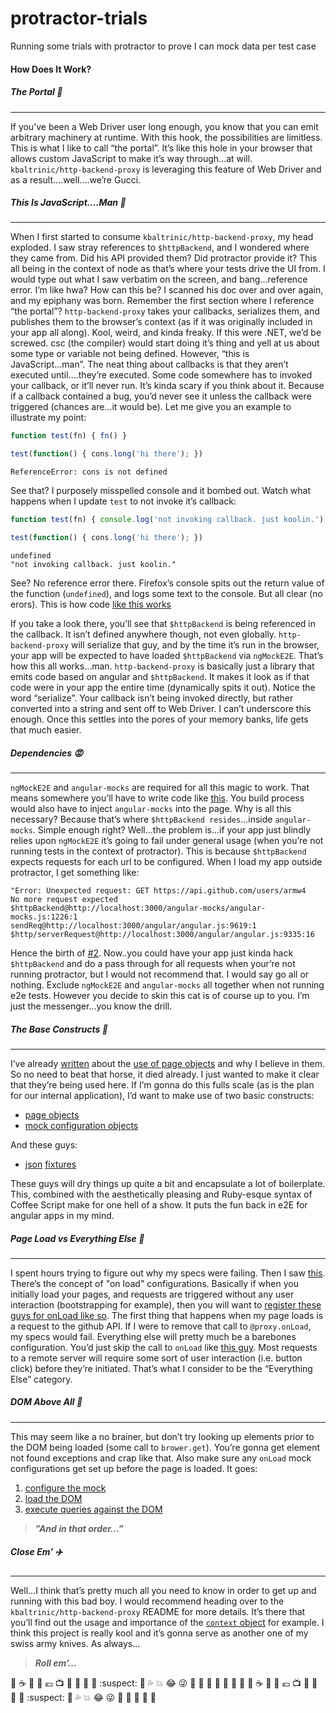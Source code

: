 # protractor-trials
Running some trials with protractor to prove I can mock data per test case

#### How Does It Work?

##### The Portal :panda_face:
-----------------------------

If you’ve been a Web Driver user long enough, you know that you can emit arbitrary machinery
at runtime. With this hook, the possibilities are limitless. This is what I like to call “the
portal”. It’s like this hole in your browser that allows custom JavaScript to make it’s way
through...at will. `kbaltrinic/http-backend-proxy` is leveraging this feature of Web Driver and
as a result....well....we’re Gucci.

##### This Is JavaScript....Man :running:
-----------------------------------------

When I first started to consume `kbaltrinic/http-backend-proxy`, my head exploded. I saw stray
references to `$httpBackend`, and I wondered where they came from. Did his API provided them?
Did protractor provide it? This all being in the context of node as that’s where your tests
drive the UI from. I would type out what I saw verbatim on the screen, and bang...reference error.
I’m like hwa? How can this be? I scanned his doc over and over again, and my epiphany was born. Remember
the first section where I reference “the portal”? `http-backend-proxy` takes your callbacks, serializes
them, and publishes them to the browser’s context (as if it was originally included in your app all along).
Kool, weird, and kinda freaky. If this were .NET, we’d be screwed. csc (the compiler) would start doing it’s thing and
yell at us about some type or variable not being defined. However, “this is JavaScript...man”. The neat
thing about callbacks is that they aren’t executed until....they’re executed. Some code somewhere
has to invoked your callback, or it’ll never run. It’s kinda scary if you think about it. Because
if a callback contained a bug, you’d never see it unless the callback were triggered (chances are...it would be).
Let me give you an example to illustrate my point:

```js
function test(fn) { fn() }

test(function() { cons.long('hi there'); })
```

```
ReferenceError: cons is not defined
```

See that? I purposely misspelled console and it bombed out. Watch what happens when I update `test` to not invoke
it’s callback:

```js
function test(fn) { console.log('not invoking callback. just koolin.') }

test(function() { cons.long('hi there'); })
```

```
undefined
"not invoking callback. just koolin."
```

See? No reference error there. Firefox’s console spits out the return value of the function (`undefined`), and
logs some text to the console. But all clear (no erors). This is how code [like this works](https://github.com/armw4/protractor-trials/blob/d4ffce249223a0ba3016982449e7f3289097887d/client/github/github-api-mock.e2e.coffee#L10)

If you take a look there, you’ll see that `$httpBackend` is being referenced in the callback. It isn’t defined anywhere though,
not even globally. `http-backend-proxy` will serialize that guy, and by the time it’s run in the browser, your app will be expected
to have loaded `$httpBackend` via `ngMockE2E`. That’s how this all works...man. `http-backend-proxy` is basically just a library that
emits code based on angular and `$httpBackend`. It makes it look as if that code were in your app the entire time (dynamically spits it out).
Notice the word “serialize”. Your callback isn’t being invoked directly, but rather converted into a string and sent off to Web Driver.
I can’t underscore this enough. Once this settles into the pores of your memory banks, life gets that much easier.

##### Dependencies :rage:
-------------------------

`ngMockE2E` and `angular-mocks` are required for all this magic to work. That means somewhere you’ll have to write code like
[this](https://github.com/armw4/protractor-trials/blob/d4ffce249223a0ba3016982449e7f3289097887d/client/core/app.coffee#L7).
You build process would also have to inject `angular-mocks` into the page. Why is all this necessary? Because that’s where
`$httpBackend resides`...inside `angular-mocks`. Simple enough right? Well...the problem is...if your app just blindly relies
upon `ngMockE2E` it’s going to fail under general usage (when you’re not running tests in the context of protractor). This
is because `$httpBackend` expects requests for each url to be configured. When I load my app outside protractor, I get something
like:
```
"Error: Unexpected request: GET https://api.github.com/users/armw4
No more request expected
$httpBackend@http://localhost:3000/angular-mocks/angular-mocks.js:1226:1
sendReq@http://localhost:3000/angular/angular.js:9619:1
$http/serverRequest@http://localhost:3000/angular/angular.js:9335:16
```

Hence the birth of [#2](https://github.com/armw4/protractor-trials/issues/1). Now..you could have your app just kinda
hack `$httpBackend` and do a pass through for all requests when your’re not running protractor, but I would not recommend
that. I would say go all or nothing. Exclude `ngMockE2E` and `angular-mocks` all together when not running e2e tests. However
you decide to skin this cat is of course up to you. I’m just the messenger...you know the drill.

##### The Base Constructs :facepunch:
-------------------------------------

I’ve already [written](https://github.com/armw4/github-features#why-page-objects) about the [use of page objects](https://github.com/armw4/github-features#are-page-objects-ubiquitous)
and why I believe in them. So no need to beat that horse, it died already. I just wanted to make it clear that they’re being used here.
If I’m gonna do this fulls scale (as is the plan for our internal application), I’d want to make use of two basic constructs:

* [page objects](https://github.com/armw4/protractor-trials/blob/7d36f5fbc5c45810e48d67ac46365eb91fe7ecf7/client/home/home-page.e2e.coffee)
* [mock configuration objects](https://github.com/armw4/protractor-trials/blob/7d36f5fbc5c45810e48d67ac46365eb91fe7ecf7/client/github/mock.e2e.coffee)

And these guys:

* [json](https://github.com/armw4/protractor-trials/blob/7d36f5fbc5c45810e48d67ac46365eb91fe7ecf7/client/github/armw4-consoco-response.e2e.json) [fixtures](https://github.com/armw4/protractor-trials/blob/7d36f5fbc5c45810e48d67ac46365eb91fe7ecf7/client/github/armw4-gravatar-response.e2e.json)

These guys will dry things up quite a bit and encapsulate a lot of boilerplate. This, combined with the aesthetically pleasing and
Ruby-esque syntax of Coffee Script make for one hell of a show. It puts the fun back in e2E for angular apps in my mind.

##### Page Load vs Everything Else :dolls:
------------------------------------------

I spent hours trying to figure out why my specs were failing. Then I saw [this](https://github.com/kbaltrinic/http-backend-proxy/blob/8f1c650250d01109c61265df4e4f35ea9ee39f09/test/e2e/onLoad-spec.js#L27https://github.com/kbaltrinic/http-backend-proxy/blob/8f1c650250d01109c61265df4e4f35ea9ee39f09/test/e2e/onLoad-spec.js#L27).
There’s the concept of "on load" configurations. Basically if when you initially load your pages, and requests are triggered without
any user interaction (bootstrapping for example), then you will want to [register these guys for onLoad like so](https://github.com/armw4/protractor-trials/blob/d4ffce249223a0ba3016982449e7f3289097887d/client/github/github-api-mock.e2e.coffee#L8).
The first thing that happens when my page loads is a request to the github API. If I were to remove that call to `@proxy.onLoad`,
my specs would fail. Everything else will pretty much be a barebones configuration. You’d just skip the call to `onLoad` like
[this guy](https://github.com/kbaltrinic/http-backend-proxy/blob/5b52ef02909c49d1dc6d46ac6303f044e4c2891e/test/e2e/proxy-when-spec.js#L91).
Most requests to a remote server will require some sort of user interaction (i.e. button click) before they’re initiated. That’s
what I consider to be the “Everything Else” category.

##### DOM Above All :gift:
--------------------------

This may seem like a no brainer, but don’t try looking up elements prior to the DOM being loaded (some call to `brower.get`).
You’re gonna get element not found exceptions and crap like that. Also make sure any `onLoad` mock configurations get set up
before the page is loaded. It goes:

1. [configure the mock](https://github.com/armw4/protractor-trials/blob/309647d96be9a7981ff0b4d2fa0250ce0b5ba40a/client/github/github-api-mock.e2e.coffee#L7)
2. [load the DOM](https://github.com/armw4/protractor-trials/blob/309647d96be9a7981ff0b4d2fa0250ce0b5ba40a/client/home/home-page.e2e.coffee#L3)
3. [execute queries against the DOM](https://github.com/armw4/protractor-trials/blob/309647d96be9a7981ff0b4d2fa0250ce0b5ba40a/client/home/home-page.e2e.coffee#L6)

> ***”And in that order...”***

##### Close Em’ :airplane:
--------------------------

Well...I think that’s pretty much all you need to know in order to get up and running with this bad boy. I would recommend heading
over to the `kbaltrinic/http-backend-proxy` README for more details. It’s there that you’ll find out the usage and importance of the
[`context` object](https://github.com/armw4/protractor-trials/blob/d4ffce249223a0ba3016982449e7f3289097887d/client/github/github-api-mock.e2e.coffee#L5) for example.
I think this project is really kool and it’s gonna serve as another one of my swiss army knives. As always...

> ***Roll em’...***

:fries: :coffee: :rugby_football: :calendar: :euro: :tv: :school_satchel: :bamboo: :full_moon_with_face: :boar: :suspect: :muscle:
:sweat_drops: :collision: :joy: :stuck_out_tongue_winking_eye: :crocodile: :bouquet: :water_buffalo: :hatching_chick: :racehorse:
:turtle: :tanabata_tree: :fries: :coffee: :rugby_football: :calendar: :euro: :tv: :school_satchel: :bamboo: :full_moon_with_face: :boar: :suspect: :muscle:
:sweat_drops: :collision: :joy: :stuck_out_tongue_winking_eye: :crocodile: :bouquet: :water_buffalo: :hatching_chick: :racehorse:
